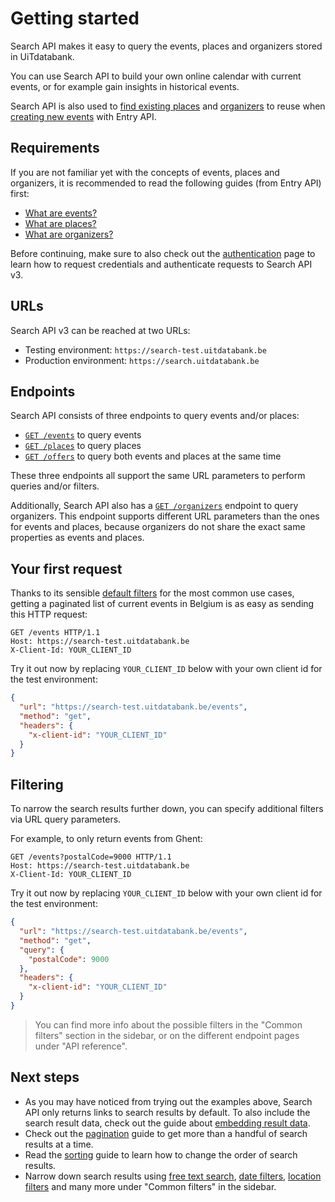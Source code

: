 # Getting started

Search API makes it easy to query the events, places and organizers stored in UiTdatabank.

You can use Search API to build your own online calendar with current events, or for example gain insights in historical events.

Search API is also used to [find existing places](../entry-api/places/finding-and-reusing-places.md) and [organizers](../entry-api/organizers/finding-and-reusing-organizers.md) to reuse when [creating new events](../entry-api/events/create.md) with Entry API.

## Requirements

If you are not familiar yet with the concepts of events, places and organizers, it is recommended to read the following guides (from Entry API) first:

* [What are events?](../entry-api/events/introduction.md)
* [What are places?](../entry-api/places/introduction.md)
* [What are organizers?](../entry-api/organizers/introduction.md)

Before continuing, make sure to also check out the [authentication](./authentication.md) page to learn how to request credentials and authenticate requests to Search API v3.

## URLs

Search API v3 can be reached at two URLs:

* Testing environment: `https://search-test.uitdatabank.be`
* Production environment: `https://search.uitdatabank.be`

## Endpoints

Search API consists of three endpoints to query events and/or places:

* [`GET /events`](/reference/search.json/paths/~1events/get) to query events
* [`GET /places`](/reference/search.json/paths/~1places/get) to query places
* [`GET /offers`](/reference/search.json/paths/~1offers/get) to query both events and places at the same time

These three endpoints all support the same URL parameters to perform queries and/or filters.

Additionally, Search API also has a [`GET /organizers`](/reference/search.json/paths/~1organizers/get) endpoint to query organizers. This endpoint supports different URL parameters than the ones for events and places, because organizers do not share the exact same properties as events and places.

## Your first request

Thanks to its sensible [default filters](./filters/default-filters.md) for the most common use cases, getting a paginated list of current events in Belgium is as easy as sending this HTTP request:

```http
GET /events HTTP/1.1
Host: https://search-test.uitdatabank.be
X-Client-Id: YOUR_CLIENT_ID
```

Try it out now by replacing `YOUR_CLIENT_ID` below with your own client id for the test environment:

```json http
{
  "url": "https://search-test.uitdatabank.be/events",
  "method": "get",
  "headers": {
    "x-client-id": "YOUR_CLIENT_ID"
  }
}
```

## Filtering

To narrow the search results further down, you can specify additional filters via URL query parameters.

For example, to only return events from Ghent:

```http
GET /events?postalCode=9000 HTTP/1.1
Host: https://search-test.uitdatabank.be
X-Client-Id: YOUR_CLIENT_ID
```

Try it out now by replacing `YOUR_CLIENT_ID` below with your own client id for the test environment:

```json http
{
  "url": "https://search-test.uitdatabank.be/events",
  "method": "get",
  "query": {
    "postalCode": 9000
  },
  "headers": {
    "x-client-id": "YOUR_CLIENT_ID"
  }
}
```

> You can find more info about the possible filters in the "Common filters" section in the sidebar, or on the different endpoint pages under "API reference".

## Next steps

* As you may have noticed from trying out the examples above, Search API only returns links to search results by default. To also include the search result data, check out the guide about [embedding result data](./embedding.md).
* Check out the [pagination](./pagination.md) guide to get more than a handful of search results at a time.
* Read the [sorting](./sorting.md) guide to learn how to change the order of search results.
* Narrow down search results using [free text search](./filters/freetext.md), [date filters](./filters/datetime.md), [location filters](./filters/location.md) and many more under "Common filters" in the sidebar.

